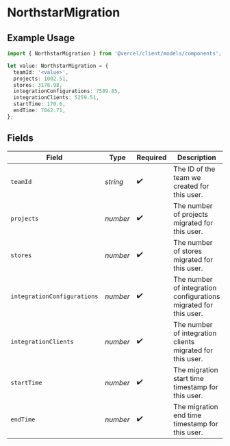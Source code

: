 # NorthstarMigration

## Example Usage

```typescript
import { NorthstarMigration } from '@vercel/client/models/components';

let value: NorthstarMigration = {
  teamId: '<value>',
  projects: 1002.51,
  stores: 3178.98,
  integrationConfigurations: 7589.85,
  integrationClients: 5259.51,
  startTime: 170.6,
  endTime: 7042.71,
};
```

## Fields

| Field                       | Type     | Required           | Description                                                      |
| --------------------------- | -------- | ------------------ | ---------------------------------------------------------------- |
| `teamId`                    | _string_ | :heavy_check_mark: | The ID of the team we created for this user.                     |
| `projects`                  | _number_ | :heavy_check_mark: | The number of projects migrated for this user.                   |
| `stores`                    | _number_ | :heavy_check_mark: | The number of stores migrated for this user.                     |
| `integrationConfigurations` | _number_ | :heavy_check_mark: | The number of integration configurations migrated for this user. |
| `integrationClients`        | _number_ | :heavy_check_mark: | The number of integration clients migrated for this user.        |
| `startTime`                 | _number_ | :heavy_check_mark: | The migration start time timestamp for this user.                |
| `endTime`                   | _number_ | :heavy_check_mark: | The migration end time timestamp for this user.                  |

